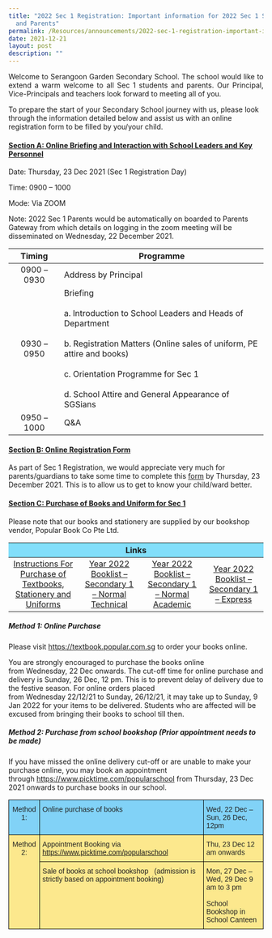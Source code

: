```yaml
---
title: "2022 Sec 1 Registration: Important information for 2022 Sec 1 Students
  and Parents"
permalink: /Resources/announcements/2022-sec-1-registration-important-information/
date: 2021-12-21
layout: post
description: ""
---
```

<p style="text-align: justify;"> Welcome to Serangoon Garden Secondary School. The school would like to extend a warm welcome to all Sec 1 students and parents. Our Principal, Vice-Principals and teachers look forward to meeting all of you.

To prepare the start of your Secondary School journey with us, please look through the information detailed below and assist us with an online registration form to be filled by you/your child. </p>

#### <u><b>Section A: Online Briefing and Interaction with School Leaders and Key Personnel</b></u>

Date: Thursday, 23 Dec 2021 (Sec 1 Registration Day)

Time: 0900 – 1000

Mode: Via ZOOM

Note: 2022 Sec 1 Parents would be automatically on boarded to Parents Gateway from which details on logging in the zoom meeting will be disseminated on Wednesday, 22 December 2021.

|    Timing   |               Programme             |
|:-----------:|-------------------------------------------------------------------------------------------------------------------------------------------------------------------------------------------------------------------------------|
| 0900 – 0930 |                                                                                                       Address by Principal         |
| 0930 – 0950 | Briefing<br><br>a. Introduction to School Leaders and Heads of Department<br><br>b. Registration Matters (Online sales of uniform, PE attire and books)<br><br>c. Orientation Programme for Sec 1<br><br>d. School Attire and General Appearance of SGSians |
| 0950 – 1000 |          Q&A          |

####  <u><b>Section B: Online Registration Form </b></u>

As part of Sec 1 Registration, we would appreciate very much for parents/guardians to take some time to complete this <a href="https://go.gov.sg/s1registrationformsgs2022" target = "_blank">form</a> by Thursday, 23 December 2021. This is to allow us to get to know your child/ward better.


####  <u><b>Section C: Purchase of Books and Uniform for Sec 1  </b></u>

Please note that our books and stationery are supplied by our bookshop vendor, Popular Book Co Pte Ltd.

<table>
<thead>
  <tr>
    <th colspan="4" style="text-align: center; background-color: #82defa" >Links</th>
  </tr>
</thead>
<tbody>
  <tr>
    <td style="text-align: center"><a href="/files/Sec%201%20info/SGSS-S1-Instruction-Sheet-for-Purchase-of-Books-Stationery-and-Uniform-in-school.pdf" target ="_blank" >Instructions For Purchase of Textbooks, Stationery and Uniforms</a></td>
    <td style="text-align: center"><a href="/files/Sec%201%20info/2022-Sec-1NT-Booklist.pdf" target ="_blank" >Year 2022 Booklist – Secondary 1 – Normal Technical</a></td>
    <td style="text-align: center"><a href="/files/Sec%201%20info/2022-Sec-1NA-Booklist.pdf" target ="_blank" >Year 2022 Booklist – Secondary 1 – Normal Academic</a></td>
    <td style="text-align: center"><a href="/files/Sec%201%20info/2022-Sec-1E-Booklist.pdf" target ="_blank" >Year 2022 Booklist – Secondary 1 – Express</a></td>
  </tr>
</tbody>
</table>

##### **Method 1: Online Purchase**

Please visit <a href="http://textbook.popular.com.sg/" target = "_blank">https://textbook.popular.com.sg</a> to order your books online.

You are strongly encouraged to purchase the books online from Wednesday, 22 Dec onwards. The cut-off time for online purchase and delivery is Sunday, 26 Dec, 12 pm. This is to prevent delay of delivery due to the festive season. For online orders placed from Wednesday 22/12/21 to Sunday, 26/12/21, it may take up to Sunday, 9 Jan 2022 for your items to be delivered. Students who are affected will be excused from bringing their books to school till then.

##### **Method 2: Purchase from school bookshop (Prior appointment needs to be made)**

If you have missed the online delivery cut-off or are unable to make your purchase online, you may book an appointment through <a href="https://www.picktime.com/popularschool" target = "_blank">https://www.picktime.com/popularschool</a> from Thursday, 23 Dec 2021 onwards to purchase books in our school.

<style type="text/css">
.tg  {border-collapse:collapse;border-spacing:0;}
.tg td{border-color:black;border-style:solid;border-width:1px;font-family:Arial, sans-serif;font-size:14px;
  overflow:hidden;padding:10px 5px;word-break:normal;}
.tg th{border-color:black;border-style:solid;border-width:1px;font-family:Arial, sans-serif;font-size:14px;
  font-weight:normal;overflow:hidden;padding:10px 5px;word-break:normal;}
.tg .tg-2ql8{background-color:#FCE88D;color:#222;text-align:center;vertical-align:top}
.tg .tg-1w4q{background-color:#FCE88D;color:#222;text-align:left;vertical-align:top}
.tg .tg-y57q{background-color:#81D2F7;color:#222;text-align:left;vertical-align:top}
.tg .tg-neg8{background-color:#81D2F7;color:#222;text-align:center;vertical-align:top}
</style>
<table class="tg">
<thead>
  <tr>
    <th class="tg-neg8">Method 1:</th>
    <th class="tg-y57q">Online purchase of books</th>
    <th class="tg-y57q">Wed, 22 Dec –  Sun, 26 Dec, 12pm</th>
  </tr>
</thead>
<tbody>
  <tr>
    <td class="tg-2ql8" rowspan="2">Method 2:<br></td>
    <td class="tg-1w4q">Appointment Booking via <a href="https://www.picktime.com/popularschool" target = "_blank"><span style="background-color:transparent">https://www.picktime.com/popularschool</span></a></td>
    <td class="tg-1w4q">Thu, 23 Dec 12 am onwards</td>
  </tr>
  <tr>
    <td class="tg-1w4q">Sale of books at school bookshop     &nbsp;&nbsp;(admission is strictly based on appointment booking)</td>
    <td class="tg-1w4q">Mon, 27 Dec – Wed, 29 Dec 9 am to 3 pm&nbsp;&nbsp;<br><br>School Bookshop in School Canteen</td>
  </tr>
</tbody>
</table>
